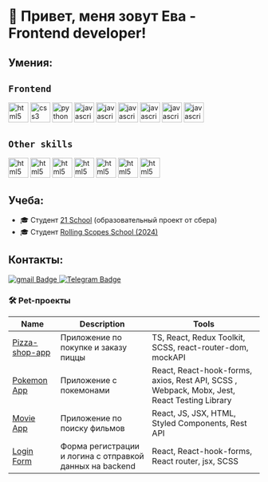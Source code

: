 # 👋 Привет, меня зовут Ева - Frontend developer!
## Умения:

**`Frontend`**
---
<p align=""> 
  <a> 
    <img src="https://cdn.jsdelivr.net/gh/devicons/devicon@latest/icons/react/react-original.svg" alt="html5" width="40" height="40"/> 
  </a>
  <a> 
    <img src="https://cdn.jsdelivr.net/gh/devicons/devicon@latest/icons/typescript/typescript-original.svg" alt="css3" width="40" height="40"/> 
  </a> 
  <a> 
    <img src="https://cdn.jsdelivr.net/gh/devicons/devicon@latest/icons/javascript/javascript-original.svg" alt="python" width="40" height="40"/> 
  </a>  
  <a> 
    <img src="https://cdn.jsdelivr.net/gh/devicons/devicon@latest/icons/nodejs/nodejs-original-wordmark.svg" alt="javascript" width="40" height="40"/> 
    <a> 
      <a>
    <img src="https://cdn.jsdelivr.net/gh/devicons/devicon@latest/icons/html5/html5-original.svg" alt="javascript" width="40" height="40"/>  
    </a> 
    <a>
    <img src="https://cdn.jsdelivr.net/gh/devicons/devicon@latest/icons/sass/sass-original.svg" alt="javascript" width="40" height="40"/>   
    </a>
    <a>
    <img src="https://cdn.jsdelivr.net/gh/devicons/devicon@latest/icons/redux/redux-original.svg" alt="javascript" width="40" height="40"/>   
    </a>
    <a>
    <img src="https://cdn.jsdelivr.net/gh/devicons/devicon@latest/icons/npm/npm-original-wordmark.svg" alt="javascript" width="40" height="40"/>   
    </a>
    <a>
    <img src="https://cdn.jsdelivr.net/gh/devicons/devicon@latest/icons/webpack/webpack-original.svg" alt="javascript" width="40" height="40"/>   
    </a>

</p>

**`Other skills`**
---
<p>
  <a> 
    <img src="https://cdn.jsdelivr.net/gh/devicons/devicon@latest/icons/postgresql/postgresql-original.svg" alt="html5" width="40" height="40"/> 
  </a>
  <a> 
    <img src="https://cdn.jsdelivr.net/gh/devicons/devicon@latest/icons/postman/postman-original.svg" alt="html5" width="40" height="40"/> 
  </a>
  <a> 
    <img src="https://cdn.jsdelivr.net/gh/devicons/devicon@latest/icons/docker/docker-plain.svg" alt="html5" width="40" height="40"/> 
  </a>
  <a> 
    <img src="https://cdn.jsdelivr.net/gh/devicons/devicon@latest/icons/linux/linux-plain.svg" alt="html5" width="40" height="40"/> 
  </a>
  <a> 
    <img src="https://cdn.jsdelivr.net/gh/devicons/devicon@latest/icons/bash/bash-original.svg" alt="html5" width="40" height="40"/> 
  </a>
  <a> 
    <img src="https://cdn.jsdelivr.net/gh/devicons/devicon@latest/icons/git/git-original.svg" alt="html5" width="40" height="40"/> 
  </a>
  <a> 
    <img src="https://cdn.jsdelivr.net/gh/devicons/devicon@latest/icons/figma/figma-original.svg" alt="html5" width="40" height="40"/> 
  </a>
</p>


## Учеба: 
  - 🎓 Студент [21 School](https://21-school.ru) (образовательный проект от сбера) 
  - 🎓 Студент [Rolling Scopes School (2024)](https://wearecommunity.io/) 
  
## Контакты:
<div id="badges">
  <a href="mailto:evasy2002@gmail.com">
    <img src="https://img.shields.io/badge/Gmail-red?style=for-the-badge&logo=gmail&logoColor=white" alt="gmail Badge"/>
  </a>
  <a href="https://t.me/polporsi">
    <img src="https://img.shields.io/badge/Telegram-blue?style=for-the-badge&logo=telegram&logoColor=white" alt="Telegram Badge"/>
  </a>
</div>

### 🛠 Pet-проекты
| Name | Description | Tools |
| --- | --- | --- |
| [Pizza-shop-app](https://github.com/tanajaym/pizza-shop-app) | Приложение по покупке и заказу пиццы | TS, React, Redux Toolkit, SCSS, react-router-dom,  mockAPI |
| [Pokemon App](https://github.com/tanajaym/Pokemons) | Приложение с покемонами | React, React-hook-forms, axios, Rest API, SCSS , Webpack, Mobx, Jest, React Testing Library |
| [Movie App](https://github.com/tanajaym/movie-app) | Приложение по поиску фильмов | React, JS, JSX, HTML, Styled Components, Rest API |
| [Login Form ](https://github.com/tanajaym/playerApp) | Форма регистрации и логина с отправкой данных на backend | React, React-hook-forms, React router, jsx, SCSS |
